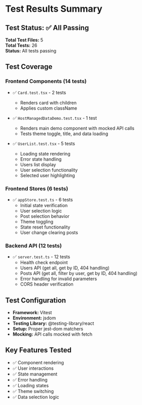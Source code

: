 # Test Results Summary

## Test Status: ✅ All Passing

**Total Test Files:** 5  
**Total Tests:** 26  
**Status:** All tests passing

## Test Coverage

### Frontend Components (14 tests)
- ✅ `Card.test.tsx` - 2 tests
  - Renders card with children
  - Applies custom className
  
- ✅ `HostManagedDataDemo.test.tsx` - 1 test
  - Renders main demo component with mocked API calls
  - Tests theme toggle, title, and data loading
  
- ✅ `UserList.test.tsx` - 5 tests
  - Loading state rendering
  - Error state handling
  - Users list display
  - User selection functionality
  - Selected user highlighting

### Frontend Stores (6 tests)
- ✅ `appStore.test.ts` - 6 tests
  - Initial state verification
  - User selection logic
  - Post selection behavior
  - Theme toggling
  - State reset functionality
  - User change clearing posts

### Backend API (12 tests)
- ✅ `server.test.ts` - 12 tests
  - Health check endpoint
  - Users API (get all, get by ID, 404 handling)
  - Posts API (get all, filter by user, get by ID, 404 handling)
  - Error handling for invalid parameters
  - CORS header verification

## Test Configuration
- **Framework:** Vitest
- **Environment:** jsdom
- **Testing Library:** @testing-library/react
- **Setup:** Proper jest-dom matchers
- **Mocking:** API calls mocked with fetch

## Key Features Tested
- ✅ Component rendering
- ✅ User interactions
- ✅ State management
- ✅ Error handling
- ✅ Loading states
- ✅ Theme switching
- ✅ Data selection logic